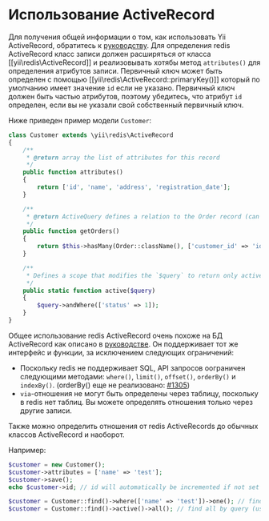 Использование ActiveRecord
======================
Для получения общей информации о том, как использовать Yii ActiveRecord, обратитесь к
[руководству](https://github.com/yiisoft/yii2/blob/master/docs/guide/db-active-record.md).
Для определения redis ActiveRecord класс записи должен расширяться от класса [[yii\redis\ActiveRecord]] и реализовывать хотябы метод `attributes()` для определения атрибутов записи.
Первичный ключ может быть определен с помощью [[yii\redis\ActiveRecord::primaryKey()]] который по умолчанию имеет значение `id` если не указано.
Первичный ключ должен быть частью атрибутов, поэтому убедитесь, что атрибут `id` определен, если вы не указали свой собственный первичный ключ.

Ниже приведен пример модели `Customer`:

```php
class Customer extends \yii\redis\ActiveRecord
{
    /**
     * @return array the list of attributes for this record
     */
    public function attributes()
    {
        return ['id', 'name', 'address', 'registration_date'];
    }

    /**
     * @return ActiveQuery defines a relation to the Order record (can be in other database, e.g. elasticsearch or sql)
     */
    public function getOrders()
    {
        return $this->hasMany(Order::className(), ['customer_id' => 'id']);
    }

    /**
     * Defines a scope that modifies the `$query` to return only active(status = 1) customers
     */
    public static function active($query)
    {
        $query->andWhere(['status' => 1]);
    }
}
```

Общее использование redis ActiveRecord очень похоже на БД ActiveRecord как описано в [руководстве](https://github.com/yiisoft/yii2/blob/master/docs/guide/db-active-record.md).
Он поддерживает тот же интерфейс и функции, за исключением следующих ограничений:

- Поскольку redis не поддерживает SQL, API запросов оограничен следующими методами:
  `where()`, `limit()`, `offset()`, `orderBy()` и `indexBy()`.
  (orderBy() еще не реализовано: [#1305](https://github.com/yiisoft/yii2/issues/1305))
- `via`-отношения не могут быть определены через таблицу, поскольку в redis нет таблиц. Вы можете определять отношения только через другие записи.

Также можно определить отношения от redis ActiveRecords до обычных классов ActiveRecord и наоборот.

Например:

```php
$customer = new Customer();
$customer->attributes = ['name' => 'test'];
$customer->save();
echo $customer->id; // id will automatically be incremented if not set explicitly

$customer = Customer::find()->where(['name' => 'test'])->one(); // find by query
$customer = Customer::find()->active()->all(); // find all by query (using the `active` scope)
```
